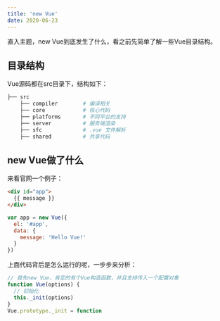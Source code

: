```yaml
---
title: 'new Vue'
date: 2020-06-23
---
```

直入主题，new Vue到底发生了什么，看之前先简单了解一些Vue目录结构。
## 目录结构
Vue源码都在src目录下，结构如下：
```sh
├── src
    ├── compiler        # 编译相关 
    ├── core            # 核心代码 
    ├── platforms       # 不同平台的支持
    ├── server          # 服务端渲染
    ├── sfc             # .vue 文件解析
    ├── shared          # 共享代码
```

## new Vue做了什么
来看官网一个例子：
```html
<div id="app">
  {{ message }}
</div>
```
```js
var app = new Vue({
  el: '#app',
  data: {
    message: 'Hello Vue!'
  }
})
```
上面代码背后是怎么运行的呢，一步步来分析：
```js
// 首先new Vue，肯定的有个Vue构造函数，并且支持传入一个配置对象
function Vue(options) {
  // 初始化
  this._init(options)
}
Vue.prototype._init = function
```
<!-- Vue构造函数位于`src/core/instance/index.js`中，关键代码如下：
```js
import { initMixin } from './init'
function Vue(options) {
  //...
  this._init(options)
}
initMixin(Vue)
export default Vue
```
Vue初始化会调用_init方法，我们知道js对象的方法一般都定义到原型上，往下看调用了initMixin，取到initMixin方法中，代码如下：
```js
// 代码只挑一些重点的展示
export function initMixin(Vue) {
  // _init：合并配置、初始化生命周期、初始化data、props、computed等
  Vue.prototype._init = function(Vue: Class<Component>) {
    const vm: Component = this
    // 合并配置
    vm.$options = mergeOptions(
      resolveConstructorOptions(vm.constructor),
      options || {},
      vm
    )
    // 初始化生命周期
    initLifecycle(vm)
    initEvents(vm)
    // beforeCreate回调
    callHook(vm, 'beforeCreate')
    // initProps，initMethods，initData，initComputed，initWatch合集
    initState(vm)
    // created回调
    callHook(vm, 'created')

    // ...
    if(vm.$options.el) {
      // 挂载
      vm.$mount(vm.$options.el)
    }
  }
}
``` -->